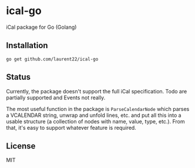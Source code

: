 # ical-go

iCal package for Go (Golang)

## Installation

    go get github.com/laurent22/ical-go

## Status

Currently, the package doesn't support the full iCal specification. Todo are partially supported and Events not really.

The most useful function in the package is `ParseCalendarNode` which parses a VCALENDAR string, unwrap and unfold lines, etc. and put all this into a usable structure (a collection of nodes with name, value, type, etc.). From that, it's easy to support whatever feature is required.

## License

MIT
